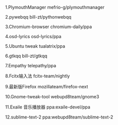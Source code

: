 1.PlymouthManager
mefrio-g/plymouthmanager

2.pywebqq
bill-zt/pythonwebqq

3.Chromium-browser
chromium-daily/ppa

4.osd-lyrics
osd-lyrics/ppa

5.Ubuntu tweak
tualatrix/ppa

6.gtkqq
bill-zt/gtkqq

7.Empathy
telepathy/ppa

8.Fcitx输入法
fcitx-team/nightly

9.最新版Firefox
mozillateam/firefox-next

10.Gnome-tweak-tool
webupd8team/gnome3

11.Exaile 音乐播放器
ppa:exaile-devel/ppa

12.sublime-text-2
ppa:webupd8team/sublime-text-2
